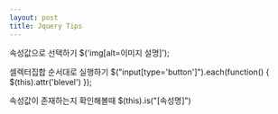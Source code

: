 ```yaml
---
layout: post
title: Jquery Tips
---
```


속성값으로 선택하기
$('img[alt=이미지 설명]');

셀렉터집합 순서대로 실행하기
$("input[type='button']").each(function() {
  	$(this).attr('blevel')
});

속성값이 존재하는지 확인해볼때
$(this).is("[속성명]")
